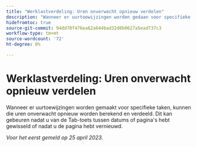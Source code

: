 ```yaml
---
title: "Werklastverdeling: Uren onverwacht opnieuw verdelen"
description: "Wanneer er uurtoewijzingen worden gedaan voor specifieke taken, kunnen die uren onverwacht opnieuw worden berekend en verdeeld. Dit kan gebeuren nadat u van de Tab-toets tussen datums of pagina's hebt gewisseld of nadat u de pagina hebt vernieuwd."
hidefromtoc: true
source-git-commit: 94dd70f476ea62a644bad32d8b0627a5ead737c3
workflow-type: tm+mt
source-wordcount: '72'
ht-degree: 0%

---
```



# Werklastverdeling: Uren onverwacht opnieuw verdelen

Wanneer er uurtoewijzingen worden gemaakt voor specifieke taken, kunnen die uren onverwacht opnieuw worden berekend en verdeeld. Dit kan gebeuren nadat u van de Tab-toets tussen datums of pagina&#39;s hebt gewisseld of nadat u de pagina hebt vernieuwd.

_Voor het eerst gemeld op 25 april 2023._

